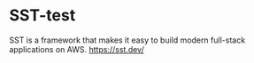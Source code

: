 # SST-test
SST is a framework that makes it easy to build modern full-stack applications on AWS.
https://sst.dev/
